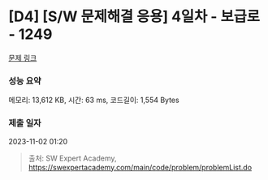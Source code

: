# [D4] [S/W 문제해결 응용] 4일차 - 보급로 - 1249 

[문제 링크](https://swexpertacademy.com/main/code/problem/problemDetail.do?contestProbId=AV15QRX6APsCFAYD) 

### 성능 요약

메모리: 13,612 KB, 시간: 63 ms, 코드길이: 1,554 Bytes

### 제출 일자

2023-11-02 01:20



> 출처: SW Expert Academy, https://swexpertacademy.com/main/code/problem/problemList.do